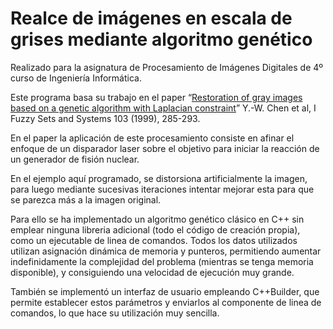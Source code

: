Realce de imágenes en escala de grises mediante algoritmo genético
==================================================================

Realizado para la asignatura de Procesamiento de Imágenes Digitales de 4º curso
de Ingeniería Informática.

Este programa basa su trabajo en el paper “[Restoration of gray images based on
a genetic algorithm with Laplacian constraint](<ref_paper/cna99.pdf>)” Y.-W.
Chen et al, I Fuzzy Sets and Systems 103 (1999), 285-293.

En el paper la aplicación de este procesamiento consiste en afinar el enfoque de
un disparador laser sobre el objetivo para iniciar la reacción de un generador
de fisión nuclear.

En el ejemplo aquí programado, se distorsiona artificialmente la imagen, para
luego mediante sucesivas iteraciones intentar mejorar esta para que se parezca
más a la imagen original.

Para ello se ha implementado un algoritmo genético clásico en C++ sin emplear
ninguna libreria adicional (todo el código de creación propia), como un
ejecutable de linea de comandos. Todos los datos utilizados utilizan asignación
dinámica de memoria y punteros, permitiendo aumentar indefinidamente la
complejidad del problema (mientras se tenga memoria disponible), y consiguiendo
una velocidad de ejecución muy grande.

También se implementó un interfaz de usuario empleando C++Builder, que permite
establecer estos parámetros y enviarlos al componente de linea de comandos, lo
que hace su utilización muy sencilla.
